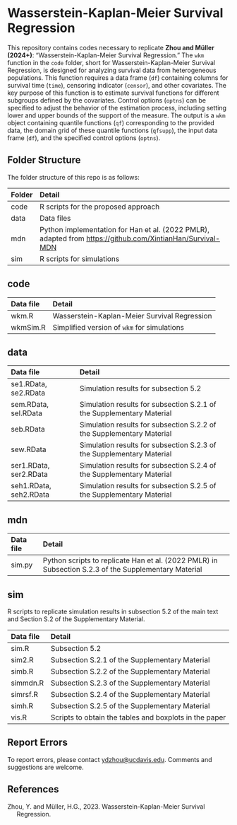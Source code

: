 # Wasserstein-Kaplan-Meier Survival Regression

This repository contains codes necessary to replicate **Zhou and Müller (2024+)**: “Wasserstein-Kaplan-Meier Survival Regression.” The `wkm` function in the `code` folder, short for Wasserstein-Kaplan-Meier Survival Regression, is designed for analyzing survival data from heterogeneous populations. This function requires a data frame (`df`) containing columns for survival time (`time`), censoring indicator (`censor`), and other covariates. The key purpose of this function is to estimate survival functions for different subgroups defined by the covariates. Control options (`optns`) can be specified to adjust the behavior of the estimation process, including setting lower and upper bounds of the support of the measure. The output is a `wkm` object containing quantile functions (`qf`) corresponding to the provided data, the domain grid of these quantile functions (`qfsupp`), the input data frame (`df`), and the specified control options (`optns`).

## Folder Structure

The folder structure of this repo is as follows:

| Folder      | Detail                                                                                                    |
|:------------|:----------------------------------------------------------------------------------------------------------|
| code        | R scripts for the proposed approach                                                                       |
| data        | Data files                                                                                                |
| mdn         | Python implementation for Han et al. (2022 PMLR), adapted from https://github.com/XintianHan/Survival-MDN |
| sim         | R scripts for simulations                                                                                 |

## code

| Data file  | Detail                                       |
|:-----------|:---------------------------------------------|
| wkm.R      | Wasserstein-Kaplan-Meier Survival Regression |
| wkmSim.R   | Simplified version of `wkm` for simulations  |

## data

| Data file              | Detail                                                                |
|:-----------------------|:----------------------------------------------------------------------|
| se1.RData, se2.RData   | Simulation results for subsection 5.2                                 |
| sem.RData, sel.RData   | Simulation results for subsection S.2.1 of the Supplementary Material |
| seb.RData              | Simulation results for subsection S.2.2 of the Supplementary Material |
| sew.RData              | Simulation results for subsection S.2.3 of the Supplementary Material |
| ser1.RData, ser2.RData | Simulation results for subsection S.2.4 of the Supplementary Material |
| seh1.RData, seh2.RData | Simulation results for subsection S.2.5 of the Supplementary Material |

## mdn

| Data file | Detail                                                                                               |
|:----------|:-----------------------------------------------------------------------------------------------------|
| sim.py    | Python scripts to replicate Han et al. (2022 PMLR) in Subsection S.2.3 of the Supplementary Material |

## sim

R scripts to replicate simulation results in subsection 5.2 of the main text and Section S.2 of the Supplementary Material.

| Data file | Detail                                                 |
|:----------|:-------------------------------------------------------|
| sim.R     | Subsection 5.2                                         |
| sim2.R    | Subsection S.2.1 of the Supplementary Material         |
| simb.R    | Subsection S.2.2 of the Supplementary Material         |
| simmdn.R  | Subsection S.2.3 of the Supplementary Material         |
| simrsf.R  | Subsection S.2.4 of the Supplementary Material         |
| simh.R    | Subsection S.2.5 of the Supplementary Material         |
| vis.R     | Scripts to obtain the tables and boxplots in the paper |

## Report Errors

To report errors, please contact <ydzhou@ucdavis.edu>. Comments and suggestions are welcome.

## References

<div id="refs" class="references csl-bib-body hanging-indent"
entry-spacing="0">

<div id="ref-imbensxu" class="csl-entry">

Zhou, Y. and Müller, H.G., 2023. Wasserstein-Kaplan-Meier Survival Regression.

</div>

</div>


